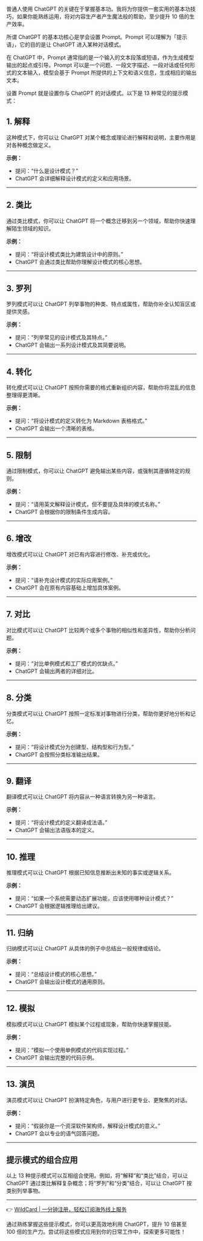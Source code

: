 普通人使用 ChatGPT 的关键在于掌握基本功。我将为你提供一套实用的基本功技巧，如果你能熟练运用，将对内容生产者产生魔法般的帮助，至少提升 10 倍的生产效率。

所谓 ChatGPT 的基本功核心是学会设置 Prompt。Prompt 可以理解为「提示语」，它的目的是让 ChatGPT 进入某种对话模式。

在 ChatGPT 中，Prompt 通常指的是一个输入的文本段落或短语，作为生成模型输出的起点或引导。Prompt 可以是一个问题、一段文字描述、一段对话或任何形式的文本输入，模型会基于 Prompt 所提供的上下文和语义信息，生成相应的输出文本。

设置 Prompt 就是设置你与 ChatGPT 的对话模式。以下是 13 种常见的提示模式：

## 1. 解释

这种模式下，你可以让 ChatGPT 对某个概念或理论进行解释和说明，主要作用是对各种概念做定义。

**示例：**
- 提问：“什么是设计模式？”
- ChatGPT 会详细解释设计模式的定义和应用场景。

---

## 2. 类比

通过类比模式，你可以让 ChatGPT 将一个概念迁移到另一个领域，帮助你快速理解陌生领域的知识。

**示例：**
- 提问：“将设计模式类比为建筑设计中的原则。”
- ChatGPT 会通过类比帮助你理解设计模式的核心思想。

---

## 3. 罗列

罗列模式可以让 ChatGPT 列举事物的种类、特点或属性，帮助你补全认知盲区或提供灵感。

**示例：**
- 提问：“列举常见的设计模式及其特点。”
- ChatGPT 会输出一系列设计模式及其简要说明。

---

## 4. 转化

转化模式可以让 ChatGPT 按照你需要的格式重新组织内容，帮助你将混乱的信息整理得更清晰。

**示例：**
- 提问：“将设计模式的定义转化为 Markdown 表格格式。”
- ChatGPT 会输出一个清晰的表格。

---

## 5. 限制

通过限制模式，你可以让 ChatGPT 避免输出某些内容，或强制其遵循特定的规则。

**示例：**
- 提问：“请用英文解释设计模式，但不要提及具体的模式名称。”
- ChatGPT 会根据你的限制条件生成内容。

---

## 6. 增改

增改模式可以让 ChatGPT 对已有内容进行修改、补充或优化。

**示例：**
- 提问：“请补充设计模式的实际应用案例。”
- ChatGPT 会在原有内容基础上增加具体案例。

---

## 7. 对比

对比模式可以让 ChatGPT 比较两个或多个事物的相似性和差异性，帮助你分析问题。

**示例：**
- 提问：“对比单例模式和工厂模式的优缺点。”
- ChatGPT 会输出两者的详细对比。

---

## 8. 分类

分类模式可以让 ChatGPT 按照一定标准对事物进行分类，帮助你更好地分析和记忆。

**示例：**
- 提问：“将设计模式分为创建型、结构型和行为型。”
- ChatGPT 会按照分类标准输出结果。

---

## 9. 翻译

翻译模式可以让 ChatGPT 将内容从一种语言转换为另一种语言。

**示例：**
- 提问：“将设计模式的定义翻译成法语。”
- ChatGPT 会输出法语版本的定义。

---

## 10. 推理

推理模式可以让 ChatGPT 根据已知信息推断出未知的事实或逻辑关系。

**示例：**
- 提问：“如果一个系统需要动态扩展功能，应该使用哪种设计模式？”
- ChatGPT 会根据逻辑推理给出建议。

---

## 11. 归纳

归纳模式可以让 ChatGPT 从具体的例子中总结出一般规律或结论。

**示例：**
- 提问：“总结设计模式的核心思想。”
- ChatGPT 会输出设计模式的通用原则。

---

## 12. 模拟

模拟模式可以让 ChatGPT 模拟某个过程或现象，帮助你快速掌握技能。

**示例：**
- 提问：“模拟一个使用单例模式的代码实现过程。”
- ChatGPT 会输出完整的代码示例。

---

## 13. 演员

演员模式可以让 ChatGPT 扮演特定角色，与用户进行更专业、更聚焦的对话。

**示例：**
- 提问：“假装你是一个资深软件架构师，解释设计模式的意义。”
- ChatGPT 会以专业的语气回答问题。

---

## 提示模式的组合应用

以上 13 种提示模式可以互相组合使用。例如，将“解释”和“类比”结合，可以让 ChatGPT 通过类比解释复杂概念；将“罗列”和“分类”结合，可以让 ChatGPT 按类别列举事物。

---

👉 [WildCard | 一分钟注册，轻松订阅海外线上服务](https://bit.ly/bewildcard)

通过熟练掌握这些提示模式，你可以更高效地利用 ChatGPT，提升 10 倍甚至 100 倍的生产力。尝试将这些模式应用到你的日常工作中，探索更多可能性！